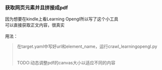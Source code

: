 ### 获取网页元素并且拼接成pdf
因为想要在kindle上看Learning Opengl所以写了这个小工具<br>
可以直接获取正文内容，很真实<br>
<br>
用法：
>在target.yaml中写好url和element_name，运行crawl_learningopengl.py <br>
<br><br>
TODO:动态调整pdf的canvas大小以适应不同的内容<br>

